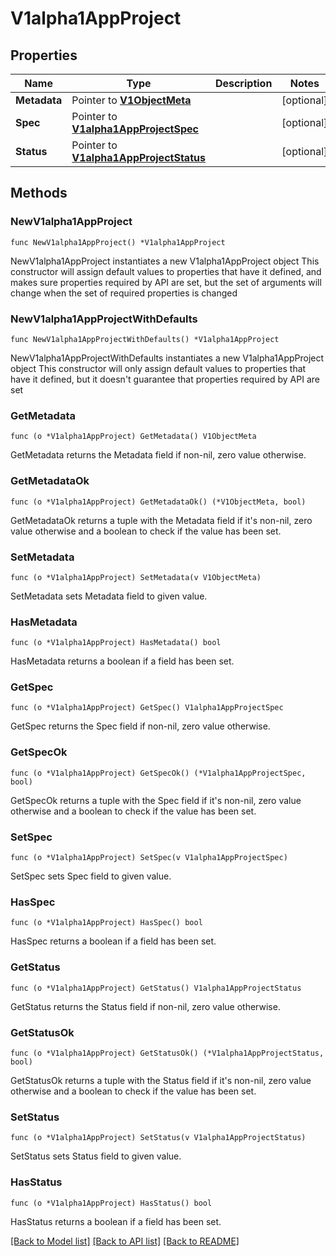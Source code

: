 # V1alpha1AppProject

## Properties

Name | Type | Description | Notes
------------ | ------------- | ------------- | -------------
**Metadata** | Pointer to [**V1ObjectMeta**](V1ObjectMeta.md) |  | [optional] 
**Spec** | Pointer to [**V1alpha1AppProjectSpec**](V1alpha1AppProjectSpec.md) |  | [optional] 
**Status** | Pointer to [**V1alpha1AppProjectStatus**](V1alpha1AppProjectStatus.md) |  | [optional] 

## Methods

### NewV1alpha1AppProject

`func NewV1alpha1AppProject() *V1alpha1AppProject`

NewV1alpha1AppProject instantiates a new V1alpha1AppProject object
This constructor will assign default values to properties that have it defined,
and makes sure properties required by API are set, but the set of arguments
will change when the set of required properties is changed

### NewV1alpha1AppProjectWithDefaults

`func NewV1alpha1AppProjectWithDefaults() *V1alpha1AppProject`

NewV1alpha1AppProjectWithDefaults instantiates a new V1alpha1AppProject object
This constructor will only assign default values to properties that have it defined,
but it doesn't guarantee that properties required by API are set

### GetMetadata

`func (o *V1alpha1AppProject) GetMetadata() V1ObjectMeta`

GetMetadata returns the Metadata field if non-nil, zero value otherwise.

### GetMetadataOk

`func (o *V1alpha1AppProject) GetMetadataOk() (*V1ObjectMeta, bool)`

GetMetadataOk returns a tuple with the Metadata field if it's non-nil, zero value otherwise
and a boolean to check if the value has been set.

### SetMetadata

`func (o *V1alpha1AppProject) SetMetadata(v V1ObjectMeta)`

SetMetadata sets Metadata field to given value.

### HasMetadata

`func (o *V1alpha1AppProject) HasMetadata() bool`

HasMetadata returns a boolean if a field has been set.

### GetSpec

`func (o *V1alpha1AppProject) GetSpec() V1alpha1AppProjectSpec`

GetSpec returns the Spec field if non-nil, zero value otherwise.

### GetSpecOk

`func (o *V1alpha1AppProject) GetSpecOk() (*V1alpha1AppProjectSpec, bool)`

GetSpecOk returns a tuple with the Spec field if it's non-nil, zero value otherwise
and a boolean to check if the value has been set.

### SetSpec

`func (o *V1alpha1AppProject) SetSpec(v V1alpha1AppProjectSpec)`

SetSpec sets Spec field to given value.

### HasSpec

`func (o *V1alpha1AppProject) HasSpec() bool`

HasSpec returns a boolean if a field has been set.

### GetStatus

`func (o *V1alpha1AppProject) GetStatus() V1alpha1AppProjectStatus`

GetStatus returns the Status field if non-nil, zero value otherwise.

### GetStatusOk

`func (o *V1alpha1AppProject) GetStatusOk() (*V1alpha1AppProjectStatus, bool)`

GetStatusOk returns a tuple with the Status field if it's non-nil, zero value otherwise
and a boolean to check if the value has been set.

### SetStatus

`func (o *V1alpha1AppProject) SetStatus(v V1alpha1AppProjectStatus)`

SetStatus sets Status field to given value.

### HasStatus

`func (o *V1alpha1AppProject) HasStatus() bool`

HasStatus returns a boolean if a field has been set.


[[Back to Model list]](../README.md#documentation-for-models) [[Back to API list]](../README.md#documentation-for-api-endpoints) [[Back to README]](../README.md)


